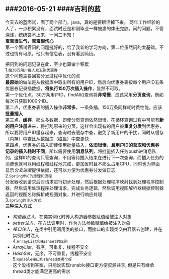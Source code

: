 ###2016-05-21
####吉利的蓝
---
今天去的蓝面试，面了两个部门，java，真的是要眼泪掉下来。
两年工作经验的人了，一点积累没有，面试时还是和刚毕业一样被虐的体无完肤。问的问题，不管深浅，统统答不上来，一问三不知！       
**宝宝很生气，宝宝很伤心**   
第一个面试官问的问题挺好的，给了我新的学习方向，第二位虽然问的太基础，不过也情有可原，他只有信息表，没有看到简历。

把问到的问题记录在此，至少也算做个积累    
1.`给30万用户每人发五张优惠券`     
这个问题主要回答分发过程中优化的点    
**最原始**的做法是从数据库中取出所有的用户ID，然后向优惠券表按每个用户ID五条优惠券记录插数据，**将执行150万次插入操作**，显然不可取。    
第一个优化点，30万条用户ID，findAll()查询将**非常慢**，应该采用**分页查询**，例如每次只获取1000个ID。    
第二点，优惠券表的插入操作**非常多**，一条条插，150万条同样耗时费性能，应该**批量插入**    
第三点，**缓存**，那么多数据，即使分页查询依然很慢，在循环查询过程中可能有**新的用户注册**进来，将打乱原来的分页，这样会出现有的用户被**重复分发**到优惠券，所以要将用户ID缓存起来，查询时去缓存中查，避免了新用户的干扰，同时从缓存（内存）中查比从数据库（磁盘）中查更快    
第四点，优惠券的插入即使使用批量插入，**依旧很慢，且用户ID的获取和优惠券记录的插入耗时不同**，所以需要使用**消息队列**，将批量插入任务push进消息队列，这样ID的查询只管查询，不用等待插入结束在进行下一次查询，而插入任务的消费也就可以用线程和线程池完成，更加省时且不那么占用CPU，同时也为界面显示*分发进度*提供依据，还可以方便为优惠券分发做日志    
2.`SpringMVC的原理和流程`    
分发器收到请求后对请求进行初步处理，然后根据处理程序映射找到处理程序控制器，然后调用处理程序处理请求，完成业务逻辑，然后调用视图解析器根据控制器返回的视图名称解析成视图对象，并进行响应处理    
3.`spring的注入方式`     
**三种注入方式**     
* *构造器注入*，在类实例化时传入构造器参数赋值给被注入对象    
* *setter注入*，在方法调用时，作为方法参数赋值给被注入对象    
* *接口注入*，在类中引用调用类的接口，而接口的实现类交由容器去创建，并在实例化时注入    
4.`ArrayList和HashSet的区别`    
* *ArrayList*，有序，可重复，线程不安全    
* *HashSet*，无序，不可重复，线程不安全     
5.`Runable接口和Thread类哪个好`     
这个没找到答案，只能说实现runable接口更方便资源共享,
但是只有继承thread类才能满足更高的需求